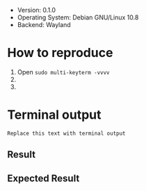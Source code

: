 

<!-- Replace with the right details -->
<!-- Backend May be X11, Wayland, etc. -->
* Version: 0.1.0
* Operating System: Debian GNU/Linux 10.8
* Backend: Wayland


# How to reproduce
1. Open `sudo multi-keyterm -vvvv`
1.
1.


<!-- Delete this section if you have no terminal output -->
# Terminal output
```
Replace this text with terminal output
```

## Result



## Expected Result


